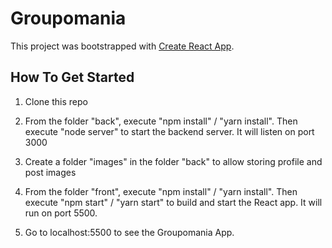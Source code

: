 # Groupomania

This project was bootstrapped with [Create React App](https://github.com/facebook/create-react-app).

## How To Get Started

1. Clone this repo

2. From the folder "back", execute "npm install" / "yarn install". Then execute "node server" to start the backend server. It will listen on port 3000

3. Create a folder "images" in the folder "back" to allow storing profile and post images

4. From the folder "front", execute "npm install" / "yarn install". Then execute "npm start" / "yarn start" to build and start the React app. It will run on port 5500.

5. Go to localhost:5500 to see the Groupomania App.